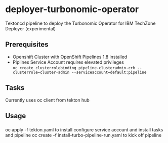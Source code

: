 # deployer-turbonomic-operator

Tektoncd pipeline to deploy the Turbonomic Operator for IBM TechZone Deployer (experimental)

## Prerequisites

- Openshift Cluster with OpenShift Pipelines 1.8 installed
- Piplines Service Account requires elevated privileges  
  `oc create clusterrolebinding pipeline-clusteradmin-crb --clusterrole=cluster-admin --serviceaccount=default:pipeline`

## Tasks

Currently uses oc client from tekton hub

## Usage

###

oc apply -f tekton.yaml to install configure service account and install tasks and pipeline
oc create -f install-turbo-pipeline-run.yaml to kick off pipeline
